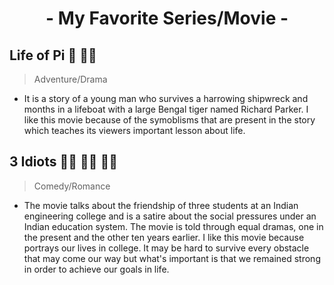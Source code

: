 <h1 align = "center">
    - My Favorite Series/Movie -
 </h1>

## **Life of Pi 🐯 👨‍🦱**
> Adventure/Drama
 + It is a story of a young man who survives a harrowing shipwreck and months in a lifeboat with a large Bengal tiger named Richard Parker. I like this movie because of the symoblisms that are present in the story which teaches its viewers important lesson about life.

## **3 Idiots 👨‍🔬 👷‍♂️ 🧔‍📷**
> Comedy/Romance
+ The movie talks about the friendship of three students at an Indian engineering college and is a satire about the social pressures under an Indian education system. The movie is told through equal dramas, one in the present and the other ten years earlier. I like this movie because portrays our lives in college. It may be hard to survive every obstacle that may come our way but what's important is that we remained strong in order to achieve our goals in life. 

